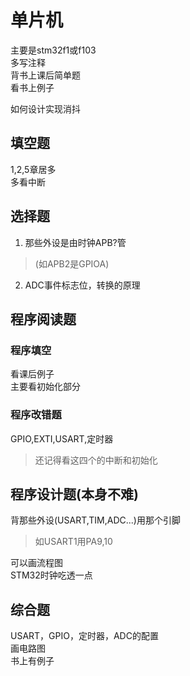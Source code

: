 # 单片机
主要是stm32f1或f103  
多写注释  
背书上课后简单题  
看书上例子  

如何设计实现消抖  

## 填空题
1,2,5章居多  
多看中断  

## 选择题 
1. 那些外设是由时钟APB?管  
> (如APB2是GPIOA)  

2. ADC事件标志位，转换的原理  

## 程序阅读题
### 程序填空
看课后例子  
主要看初始化部分  

### 程序改错题
GPIO,EXTI,USART,定时器  
> 还记得看这四个的中断和初始化  

## 程序设计题(本身不难)
背那些外设(USART,TIM,ADC...)用那个引脚  
> 如USART1用PA9,10  


可以画流程图  
STM32时钟吃透一点  

## 综合题
USART，GPIO，定时器，ADC的配置  
画电路图  
书上有例子  



